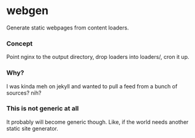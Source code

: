 # webgen

Generate static webpages from content loaders.

### Concept

Point nginx to the output directory, drop loaders into loaders/, cron it up.

### Why?

I was kinda meh on jekyll and wanted to pull a feed from a bunch of sources?  nih?

### This is not generic at all

It probably will become generic though.  Like, if the world needs another static site
generator.
